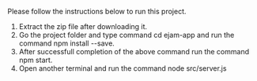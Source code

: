 Please follow the instructions below to run this project.

1. Extract the zip file after downloading it.
2. Go the project folder and type command cd ejam-app and run the command npm install --save.
3. After successfull completion of the above command run the command npm start.
4. Open another terminal and run the command node src/server.js
